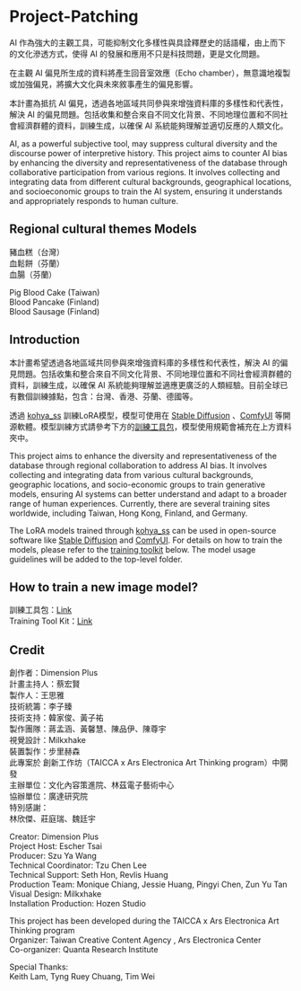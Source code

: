 # Project-Patching

AI 作為強大的主觀工具，可能抑制文化多樣性與具詮釋歷史的話語權，由上而下的文化滲透方式，使得 AI 的發展和應用不只是科技問題，更是文化問題。  

在主觀 AI 偏見所生成的資料將產生回音室效應（Echo chamber），無意識地複製或加強偏見，將擴大文化與未來敘事產生的偏見影響。  

本計畫為抵抗 AI 偏見，透過各地區域共同參與來增強資料庫的多樣性和代表性，解決 AI 的偏見問題。包括收集和整合來自不同文化背景、不同地理位置和不同社會經濟群體的資料，訓練生成，以確保 AI 系統能夠理解並適切反應的人類文化。  

AI, as a powerful subjective tool, may suppress cultural diversity and the discourse power of interpretive history. This project aims to counter AI bias by enhancing the diversity and representativeness of the database through collaborative participation from various regions. It involves collecting and integrating data from different cultural backgrounds, geographical locations, and socioeconomic groups to train the AI system, ensuring it understands and appropriately responds to human culture.


## Regional cultural themes Models

豬血糕（台灣）  
血鬆餅（芬蘭）  
血腸（芬蘭）  

Pig Blood Cake (Taiwan)  
Blood Pancake (Finland)  
Blood Sausage (Finland)  

## Introduction
本計畫希望透過各地區域共同參與來增強資料庫的多樣性和代表性，解決 AI 的偏見問題。包括收集和整合來自不同文化背景、不同地理位置和不同社會經濟群體的資料，訓練生成，以確保 AI 系統能夠理解並適應更廣泛的人類經驗。目前全球已有數個訓練據點，包含：台灣、香港、芬蘭、德國等。  

透過 [kohya_ss](https://github.com/bmaltais/kohya_ss) 訓練LoRA模型，模型可使用在 [Stable Diffusion](https://github.com/AUTOMATIC1111/stable-diffusion-webui) 、[ComfyUI](https://github.com/comfyanonymous/ComfyUI) 等開源軟體。模型訓練方式請參考下方的[訓練工具包](#how-to-train-a-new-image-model)，模型使用規範會補充在上方資料夾中。

This project aims to enhance the diversity and representativeness of the database through regional collaboration to address AI bias. It involves collecting and integrating data from various cultural backgrounds, geographic locations, and socio-economic groups to train generative models, ensuring AI systems can better understand and adapt to a broader range of human experiences. Currently, there are several training sites worldwide, including Taiwan, Hong Kong, Finland, and Germany.

The LoRA models trained through [kohya_ss](https://github.com/bmaltais/kohya_ss) can be used in open-source software like [Stable Diffusion](https://github.com/AUTOMATIC1111/stable-diffusion-webui) and [ComfyUI](https://github.com/comfyanonymous/ComfyUI). For details on how to train the models, please refer to the [training toolkit](#how-to-train-a-new-image-model) below. The model usage guidelines will be added to the top-level folder.


## How to train a new image model?
訓練工具包：[Link](https://drive.google.com/file/d/1GI1ajzyPDyT97EDQ_iU8iM3L8q3hPgJ9/view?usp=sharing)  
Training Tool Kit：[Link](https://drive.google.com/file/d/1GI1ajzyPDyT97EDQ_iU8iM3L8q3hPgJ9/view?usp=sharing)  

## Credit

創作者：Dimension Plus  
計畫主持人：蔡宏賢  
製作人：王思雅  
技術統籌：李子臻  
技術支持：韓家俊、黃子祐  
製作團隊：蔣孟涵、黃馨慧、陳品伊、陳尊宇  
視覺設計：Milkxhake  
裝置製作：步里赫森  
此專案於 創新工作坊（TAICCA x Ars Electronica Art Thinking program）中開發  
主辦單位：文化內容策進院、林茲電子藝術中心  
協辦單位：廣達研究院  
特別感謝：  
林欣傑、莊庭瑞、魏廷宇  

Creator: Dimension Plus  
Project Host: Escher Tsai  
Producer: Szu Ya Wang  
Technical Coordinator: Tzu Chen Lee   
Technical Support: Seth Hon, Revlis Huang  
Production Team: Monique Chiang, Jessie Huang, Pingyi Chen, Zun Yu Tan  
Visual Design: Milkxhake  
Installation Production: Hozen Studio  

This project has been developed during the TAICCA x Ars Electronica Art Thinking program  
Organizer: Taiwan Creative Content Agency , Ars Electronica Center  
Co-organizer: Quanta Research Institute  

Special Thanks:  
Keith Lam, Tyng Ruey Chuang, Tim Wei  
